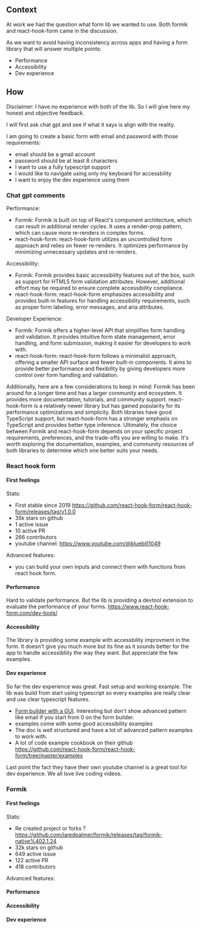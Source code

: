## Context

At work we had the question what form lib we wanted to use. Both formik and react-hook-form came in the discussion.

As we want to avoid having inconsistency across apps and having a form library that will answer multiple points:

- Performance
- Accessibility
- Dev experience

## How

Disclaimer: I have no experience with both of the lib. So I will give here my honest and objective feedback.

I will first ask chat gpt and see if what it says is align with the reality.

I am going to create a basic form with email and password with those requirements:

- email should be a gmail account
- password should be at least 8 characters
- I want to use a fully typescript support
- I would like to navigate using only my keyboard for accessbility
- I want to enjoy the dev experience using them

### Chat gpt comments

Performance:

- Formik: Formik is built on top of React's component architecture, which can result in additional render cycles. It uses a render-prop pattern, which can cause more re-renders in complex forms.
- react-hook-form: react-hook-form utilizes an uncontrolled form approach and relies on fewer re-renders. It optimizes performance by minimizing unnecessary updates and re-renders.

Accessibility:

- Formik: Formik provides basic accessibility features out of the box, such as support for HTML5 form validation attributes. However, additional effort may be required to ensure complete accessibility compliance.
- react-hook-form: react-hook-form emphasizes accessibility and provides built-in features for handling accessibility requirements, such as proper form labeling, error messages, and aria attributes.

Developer Experience:

- Formik: Formik offers a higher-level API that simplifies form handling and validation. It provides intuitive form state management, error handling, and form submission, making it easier for developers to work with.
- react-hook-form: react-hook-form follows a minimalist approach, offering a smaller API surface and fewer built-in components. It aims to provide better performance and flexibility by giving developers more control over form handling and validation.

Additionally, here are a few considerations to keep in mind:
Formik has been around for a longer time and has a larger community and ecosystem. It provides more documentation, tutorials, and community support.
react-hook-form is a relatively newer library but has gained popularity for its performance optimizations and simplicity.
Both libraries have good TypeScript support, but react-hook-form has a stronger emphasis on TypeScript and provides better type inference.
Ultimately, the choice between Formik and react-hook-form depends on your specific project requirements, preferences, and the trade-offs you are willing to make. It's worth exploring the documentation, examples, and community resources of both libraries to determine which one better suits your needs.

### React hook form

#### First feelings

Stats:

- First stable since 2019 https://github.com/react-hook-form/react-hook-form/releases/tag/v1.0.0
- 35k stars on github
- 1 active issue
- 10 active PR
- 266 contributors
- youtube channel: https://www.youtube.com/@bluebill1049

Advanced features:

- you can build your own inputs and connect them with functions from react hook form.

#### Performance

Hard to validate performance. But the lib is providing a devtool extension to evaluate the performance of your forms. https://www.react-hook-form.com/dev-tools/

#### Accessibility

The library is providing some example with accessbility improvment in the form. It doesn't give you much more but its fine as it sounds better for the app to handle accessibliity the way they want. But appreciate the few examples.

#### Dev experience

So far the dev experience was great. Fast setup and working example. The lib was build from start using typescript so every examples are really clear and use clear typescript features.

- [Form builder with a GUI](https://www.react-hook-form.com/form-builder/). Interesting but don't show advanced pattern like email if you start from 0 on the form builder.
- examples come with some good accessibility examples
- The doc is well structured and have a lot of advanced pattern examples to work with.
- A lot of code example cookbook on their github https://github.com/react-hook-form/react-hook-form/tree/master/examples

Last point the fact they have their own youtube channel is a great tool for dev experience. We all love live coding videos.

### Formik

#### First feelings

Stats:

- Re created project or forks ? https://github.com/jaredpalmer/formik/releases/tag/formik-native%402.1.24
- 32k stars on github
- 649 active issue
- 122 active PR
- 418 contributors

Advanced features:

#### Performance

#### Accessibility

#### Dev experience
